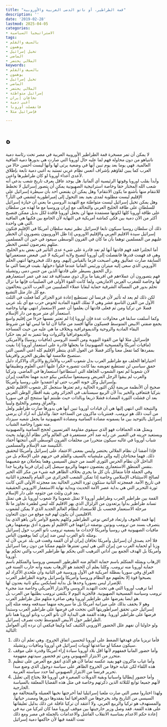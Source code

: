 ```yaml
---
title: "قمة الطراطير، أو ناتو الدمى العربية والأوروبية"
description: ''
date: '2019-02-28'
lastmod: 2025-04-05
categories:
- الاستراتيجيا السياسية
tags:
- بالسيف والقلم
- يوهمون
- تخيل إسرائيل
- الماضي
- الملالي يحتضر
keywords:
- بالسيف والقلم
- يوهمون
- تخيل إسرائيل
- الماضي
- الملالي يحتضر
- إسرائيل متواطئة
- تخافان إيران
- أغبى دمية
- فانفصلت أوروبا
- فإسرائيل مثلا

---
```

# **ه**

لا يمكن أن تمر مسخرة قمة الطراطير الأوروبية العربية في مصر تحت رئاسة دمية ناتنياهو من دون محاولة فهم لما عليه حال أوروبا التي صارت هي بدورها دمية المافية العالمية. فهي يوما بعد يوم تبين أنها في وضعية يرثى لها وأنها ليست أحسن حالا من العرب كما يبين لقاؤهم بإشراف أتعس نظام عربي تستبد به أغبى دمية تابعة بإطلاق لأعدى أعداء أوروبا لو كان طراطيرها واعين.  
وأبدأ بقلب اوروبا وقوتها الرئيسية أي ألمانيا. هل يوجد عاقل يعرف تاريخ شعب يدعي أنه شعب الله المختار حقا وخاصة استراتيجية الصهيونية يمكن أن يتصور إسرائيل لا تخطط للانتقام منها بأشنع ما يكون الانتقام؟ وهل يمكن أن يقنعني أحد بأن سيطرة إسرائيل على الإقليم ليست مطلوبة لمدى بعيد بعد التحول إلى إمبراطورية لتشفي في الثأر؟  
وهل يمكن تخيل إسرائيل ليست متواطئة مع التهديد الروسي ما يعني أن حيازة إسرائيل للسلطان على طاقة الخليج العربي والتحالف مع إيران وروسيا مع ما لهذه من سلطان على طاقة أوروبا كلها لكونها مستمدة منها لن يجعل أوروبا فاقدة لكل بديل ممكن فتصبح أكثر من الآن دمية بين فكي كماشة أمريكية في النهاية لأن الجامع بين فكيها هي المافية التي هي واحدة.  
ذلك أن سلطان روسيا سيكون تابعا لإسرائيل نظير تبعية سلطان أمريكا في الإقليم فتكون إسرائيل سيدة الاقليم العربي والإقليم الاوروبي إذا ظل الأوروبيون يتصورون أن الخطر عليهم من المسلمين توهما بأن ما كان في القرون الوسطى سيعود في حين أن المسلمين مثلهم يتعرضون لنفس الخطر.  
أما انجلترا فقد فهم قادتها أنها لم تعد قادرة على شيء عدى التأثير في بعض بدو الخليج. وهي قد فهمت قدرها فانفصلت إلى أوروبا لتصبح ولاية أمريكية لا غير. فبعض مستعمراتها السابقة صارت عماليق وهي اصبحت قزما بالقياس إليهم. ومع ذلك فبخروجها انتهى الحلم الأوروبي الذي سعى إليه ميتران ورئيس المانيا عندما قبلوا دخولها. بقيت فرنسا التي ما زال الحمق يسيطر على قادتها الذين من جنس دمى روتشيلد.  
فهم يتصورون أن عملاءهم في افريقيا ما يزال ذوي مصداقية قد تمد في عمر استعمارهم لها وخاصة للمغرب العربي الامازيغي. ولما كانت القوة الأولى في الصليبيات فإنها ما تزال تحلم بدور في المسألة الشرقية حماية لبقايا عملاء الصليبيين من العرب الذين يتحالفون مع كل غاز مثل التشيع.  
لكن ذلك لم يعد له تأثير لأن فرنسا لن تستطيع إعادة غزو الجزائر كما فعلت في الثلث الأول من القرن التاسع عشر وهي لا تملك القوة المادية لخوض حرب مع أي بلد عربي فضلا عن تركيا ومن ثم فعلى قادتها أن يعلموا أن عصر الاستعمار انتهى نهائيا وخاصة استعمار أي متر مربع من دار الإسلام.  
وكما أسلفت سابقا في محاولات عدة فإن أوروبا إذا لم تعتبر نفسها جزءا من إقليم واسع يجمع ضفتي الابيض المتوسط فسيكون مآلها أفسد من مآلنا لأن لنا ما ليس لها من شروط البقاء المادية والروحية والديموغرافية وبخلاف ما هي عليه من حيث المساحة والديموغرافيا والثروات وما تتميز به لم يعد حكرا.  
فإسرائيل مثلا لها من القوة النووية ومن السند الروسي (مافيات روسيا) والأمريكي (مافيات أمريكا والمسيحية الصهيونية) ما يجعلها قادرة على استعمار أوروبا إذا بقيت بمفردها كما تفعل معنا وأكثر فضلا عن الغول الذي ينتظر الإقليم كله أعني الصين التي ستصبح ملامسة لها بطريق الحرير وافريقيا.  
اختياراها الحلف مع طراطير العرب بدل شعوب العرب والأمازيغ والاتراك والاكراد دليل حمق سياسي لن تستطيع تعويضه بما كانت تتصوره حكرا عليها أعني العلوم وتطبيقاتها لأن شعوبنا لم تعود الشعوب الجاهلة التي استطاعوا استعمارها في الماضي. وتركيا والعرب لم يبقوا الرجل المريض وسيمنعوا سايكس بيكو جديد مهما تحالفت إيران وإسرائيل وكل خونة العرب حتى لو اعتمدوا على روسيا وأمريكا.  
صحيح أن الأنظمة مريضة لكن الثورة الحالية رغم تعثرها ستجعل كل شعوب الاقليم تلحق بتركيا فتتعافى والخير بدأ لأن الربيع سيستأنف في الجزائر وفي بقية أقطار الوطن العربي بعد أن فشلت الثورة المضادة فشلا ذريعا وبالذات حيث ظننتم انها ستنجح أي في سوريا والعراق ومصر والخليج وليبيا.  
والنتيجة التي انتهي إليها هي أن قيادات أوروبا تبين أنها هي بدورها صارت طراطير ولعل من أثبت ذلك هو ترومب. فعنتريات ماكرون من السذاجة حقا. والدليل أنه اراد أن يرضي إسرائيل بالتوحيد بين ما يسمونه مضادة السامية ومضادة الصهيونية ما يجعل شعبه سيزداد منه نفورا وخاصة الشباب.  
وبمثل هذه الحماقات فهو الذي سيقوي مقاومة الفرنسيين لحجج السامية والصهيونية ويستعيد حريته في التعبير عن رأيه ضد آخر مستعمرة في العالم وآخر نظام أبارتهايد بحيث شباب أوروبا في غالبه سيكون متحررا من مخلفات القرون الوسطى التي أنتجتها أحقاد الكنيسة ضد الإسلام والمسلمين.  
فإذا أضفنا أن نظام الملالي يحتضر وليس بمعنى الاعتماد على إسرائيل وأمريكا لتحقيق ذلك. فهما محتاجان إليه وإلى مليشياته بالسيف والقلم في حربهم على الإسلام بل من الداخل لأن نظام الحرس الثوري أفسد من جيش السيسي وهما يتعاملان مع شعبيهما بنفس المنطق الاستعماري يمتصون دمهما والربيع سيصل إلى إيران قريبا وقريبا جدا.  
وفي الجملة فأنا متفائل بأن كل ما يجري بخلاف الظاهر فيه شيء من مكر الله الخير لصالح الاستئناف الإسلامي وخاصة إذا تمكن الشعب الجزائري من القيام بالمعجزة الثانية في تاريخ الأمة. فمعجزته الثانية ستكون ثورة التحرر الحالية بعد معجزته الأولى التي كانت ثورة التحرير التي هي بداية عصر الأمة الحديث وبداية نهاية الاستعمار الاوروبي الحقيقية بعد قرن وثلث من جثومه على دار الإسلام.  
القمة بين طراطير العرب وطراطير أوروبا لا تمثل شعوبنا ولا شعوب أوروبا بل هي تمثل تساند طراطير بدأوا يرتعدون من الزلزال الذي يهز الاقليم كله ليس لطفرة تجاوز ما تلا مرحلة الاستعمار فحسب بل للاستعداد لنظام العالم الجديد الذي لا يمكن لشعوب الاقليمين أن يكون لهم فيه موقع من دون التعاون.  
إنها قمة الخوف وارتعاد فرائص نوعي الطراطير وكلهم يخضع لأوامر ناتن ياهو الذي بدا يتصرف بسند من ترومب وبوتين بوصفه ذراعهما في الاقليم أو بصورة أدق بوصفهما رهن مافيات الصهيونية في روسيا وأمريكا لإحداث ما يسميه ترومب ناتو العرب حول إسرائيل ومثله ناتو الغرب ليس ضد إيران كما يوهمون الناس.  
فلا أحد يصدق أن إسرائيل وأمريكا تخافان إيران أو أن القمة وقعت في بلد عربي لأن له وزنا أو لحماية العرب من إيران التي هي ليس تعنترها عليهم ممكنا من دون رضا اسرائيل وأمريكا بل الهدف الجمع بين أداتي الترهيب التي يحكم بها طراطير العرب والتي تحكم بها أوروبا.   
الإرهاب ويمثله المتكلم باسم حماية العالم منه الطرطور السيسي وروسيا والمتكلم باسم حماية أوروبا منه ترومب. وكلنا يعلم أن الحشد هو الإرهاب بعينه وأنه حارب السنة في العراق وفي سوريا بمظلة أمريكية في الأول وروسية في الثانية وأن ملحدي الأكراد لم يصبحوا قوة إلا بحلفهم مع النظام وروسيا وأمريكا وإسرائيل وخونة الطراطير العرب للإضرار ليس بسوريا وحدها بل بداية لسايكس بيكو ثانية يعدون لها.  
أما ترهيب أوروبا التي هي تحت التهديد الروسي والابتزاز الأمريكي وخاصة منذ مجيء ترومب وسياسة المسيحية الصهيونية. فالجزية اليوم لا يكتفي ترومب بطلبها من العرب بل هو ايضا يفرضها على طراطير اوروبا وهي صاغرة مثلهم مثل طراطير العرب.  
وهو لا يخفف بذلك على ميزانية أمريكا بل ما سيربحه منهما سيدفعه ومعه مثله إلى إسرائيل حتى تحقق امبراطوريتها التي نجحت في فرضها على طراطير العرب وستبدأ فرضها على طراطير أوروبا. وهذه القمة هي البداية لأن ناتو العرب وناتو أوروبا هما ناتو الطراطير حول الأبيض المتوسط تحت تصرف إسرائيل.  
ولو حاولنا أن نفهم علل الحضور الاوروبي الكثيف كما وكيفا فيكفي أن نرده إلى العوامل التالية:   
1. فأما تريزيا ماي فهدفها الضغط على أوروبا لتحسين اتفاق الخروج. وهي تعلم أن ذلك سيكون ممكنا لو ساعدتها لوبيات إسرائيل في أوروبا ومافيات روتشيلد.  
2. وأما حضور المانيا فمفهوم لأنها اقل بلاد أوروبا سيادة إزاء أمريكا وقدرة على موقف متحرر من الابتزاز الصهيوني ومن ثم فحضور سيدتهم مفهومة.  
3. وأما غياب ماكرون فهو يفيد عكسه تماما لأن هو الذي اتفق مع العرص على تنظيم هذه اللقاء لكن غيابه خوفا من الخروج الظاهر على سياسة دوجول الذي وضع مبدأ تحرير فرنسا من الابتزاز الصهيوني لما حدد سياسته العربية.  
4. وأما حضور إيطاليا واسبانيا وبقية الدويلات الصغيرة في أوروبا فلا يحتاج إلى تعليل لأنهم جميعا توابع للثلاثة الذين ذكرتهم وخاصة في مثل هذه القضايا المعلقة بالسياسة الخارجية.  
ولهذا اختاروا مصر التي صارت ملعبا إسرائيليا لما أخرجتها نخبها العميلة والمتحالفة مع السيسي من التاريخ وقد يخرجوها من الجغرافيا لما يفقدوها دورها ومصدر حياتها. والمستهدف هو تركيا والربيع العربي. ولا أعتقد أن تركيا غافلة عن ذلك بدليل تعليقاتها على هذه القمة. فقد وصل وزير خارجيتها بين موقف اوروبا مما كان لتركيا من نية في إعادة حكم الاعدام بمناسبة الانقلاب الفاشل والاعدامات بالجملة في مصر ومع ذلك تمت القمة فيها لأن حاكمها دمية إسرائيل

###
